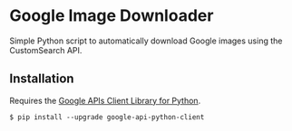 # Google Image Downloader
Simple Python script to automatically download Google images using the CustomSearch API.

## Installation
Requires the [Google APIs Client Library for Python](https://developers.google.com/api-client-library/python/start/installation).
```
$ pip install --upgrade google-api-python-client
```
